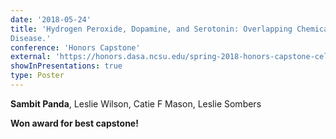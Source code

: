 ```yaml
---
date: '2018-05-24'
title: 'Hydrogen Peroxide, Dopamine, and Serotonin: Overlapping Chemical Systems Contribute to the Control of Dyskinetic Movements in the Rat During Chronic L-DOPA Treatment for Parkinson’s
Disease.'
conference: 'Honors Capstone'
external: 'https://honors.dasa.ncsu.edu/spring-2018-honors-capstone-celebration/dsc03205/'
showInPresentations: true
type: Poster
---
```


**Sambit Panda**, Leslie Wilson, Catie F Mason, Leslie Sombers

**Won award for best capstone!**

